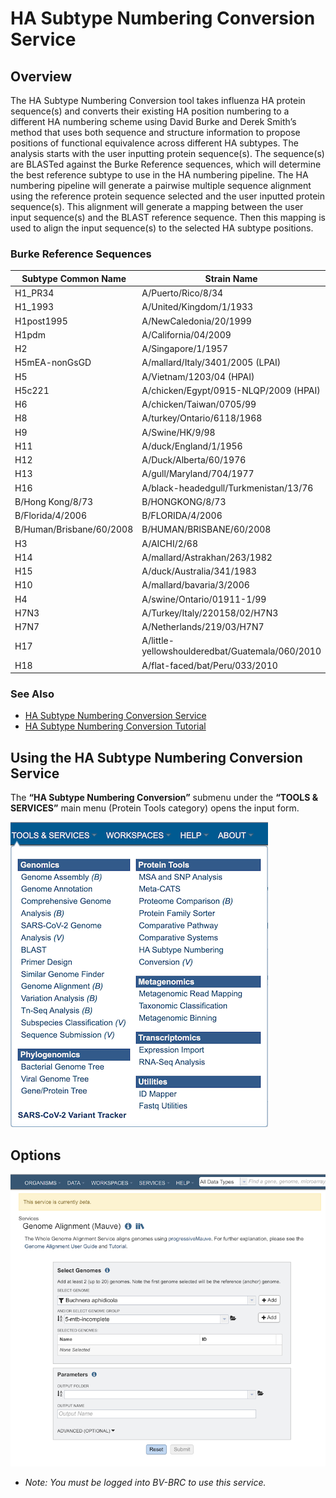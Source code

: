 # HA Subtype Numbering Conversion Service

## Overview

The HA Subtype Numbering Conversion tool takes influenza HA protein sequence(s) and converts their existing HA position numbering to a different HA numbering scheme using David Burke and Derek Smith’s method that uses both sequence and structure information to propose positions of functional equivalence across different HA subtypes. The analysis starts with the user inputting protein sequence(s). The sequence(s) are BLASTed against the Burke Reference sequences, which will determine the best reference subtype to use in the HA numbering pipeline. The HA numbering pipeline will generate a pairwise multiple sequence alignment using the reference protein sequence selected and the user inputted protein sequence(s). This alignment will generate a mapping between the user input sequence(s) and the BLAST reference sequence. Then this mapping is used to align the input sequence(s) to the selected HA subtype positions.

### Burke Reference Sequences

| Subtype Common Name | Strain Name        |
| ------------------- | ------------------ |
| H1_PR34             | A/Puerto/Rico/8/34 |
| H1_1993             | A/United/Kingdom/1/1933 |
| H1post1995          | A/NewCaledonia/20/1999 |
| H1pdm | A/California/04/2009 |
| H2	| A/Singapore/1/1957 |
| H5mEA-nonGsGD	| A/mallard/Italy/3401/2005 (LPAI) |
| H5	| A/Vietnam/1203/04 (HPAI) |
| H5c221	| A/chicken/Egypt/0915-NLQP/2009 (HPAI) |
| H6	| A/chicken/Taiwan/0705/99 |
| H8	| A/turkey/Ontario/6118/1968 |
| H9	| A/Swine/HK/9/98 |
| H11	| A/duck/England/1/1956 |
| H12	| A/Duck/Alberta/60/1976 |
| H13	| A/gull/Maryland/704/1977 |
| H16	| A/black-headedgull/Turkmenistan/13/76 |
| B/Hong Kong/8/73	| B/HONGKONG/8/73 |
| B/Florida/4/2006	| B/FLORIDA/4/2006 |
| B/Human/Brisbane/60/2008	| B/HUMAN/BRISBANE/60/2008 |
| H3	| A/AICHI/2/68 |
| H14	| A/mallard/Astrakhan/263/1982 |
| H15	| A/duck/Australia/341/1983 |
| H10	| A/mallard/bavaria/3/2006 |
| H4	| A/swine/Ontario/01911-1/99 |
| H7N3	| A/Turkey/Italy/220158/02/H7N3 |
| H7N7	| A/Netherlands/219/03/H7N7 |
| H17	| A/little-yellowshoulderedbat/Guatemala/060/2010 |
| H18	| A/flat-faced/bat/Peru/033/2010 |

### See Also
  * [HA Subtype Numbering Conversion Service](https://www.bv-brc.org/app/HASubtypeNumberingConversion)
  * [HA Subtype Numbering Conversion Tutorial](../../tutorial/ha_numbering/ha_numbering.html)

  ## Using the HA Subtype Numbering Conversion Service
  The **“HA Subtype Numbering Conversion”** submenu under the **“TOOLS & SERVICES”** main menu (Protein Tools category) opens the input form.

![HA Subtype Numbering Conversion Menu](../images/bv_services_menu.png)


## Options

![Genome Alignment Submission Form](../images/genome_alignment_input_form.png)






  * *Note: You must be logged into BV-BRC to use this service.*
